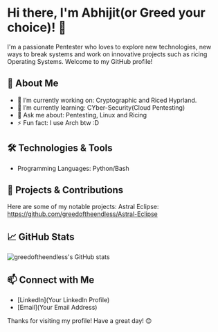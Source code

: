 # Hi there, I'm Abhijit(or Greed your choice)! 👋

I'm a passionate Pentester who loves to explore new technologies, new ways to break systems and work on innovative projects such as ricing Operating Systems. Welcome to my GitHub profile!

## 🚀 About Me

- 🔭 I’m currently working on: Cryptographic and Riced Hyprland.
- 🌱 I’m currently learning: CYber-Security(Cloud Pentesting)
- 💬 Ask me about: Pentesting, Linux and Ricing 
- ⚡ Fun fact: I use Arch btw :D

## 🛠️ Technologies & Tools

- Programming Languages: Python/Bash

## 🌟 Projects & Contributions

Here are some of my notable projects:
Astral Eclipse: https://github.com/greedoftheendless/Astral-Eclipse

## 📈 GitHub Stats

![greedoftheendless's GitHub stats](https://github-readme-stats.vercel.app/api?username=greedoftheendless&show_icons=true&theme=radical)

## 📫 Connect with Me

- [LinkedIn](Your LinkedIn Profile)
- [Email](Your Email Address)

Thanks for visiting my profile! Have a great day! 😊
